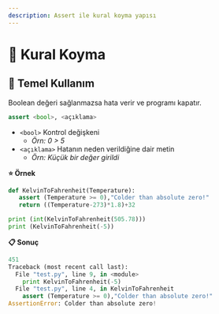 ```yaml
---
description: Assert ile kural koyma yapısı
---
```


# 👮‍ Kural Koyma

## 🧱 Temel Kullanım

Boolean değeri sağlanmazsa hata verir ve programı kapatır.

```python
assert <bool>, <açıklama>
```

* `<bool>` Kontrol değişkeni
  * _Örn: 0 &gt; 5_
* `<açıklama>` Hatanın neden verildiğine dair metin
  * _Örn: Küçük bir değer girildi_

**⭐ Örnek**

```python
def KelvinToFahrenheit(Temperature):
   assert (Temperature >= 0),"Colder than absolute zero!"
   return ((Temperature-273)*1.8)+32

print (int(KelvinToFahrenheit(505.78)))
print (KelvinToFahrenheit(-5))
```

**📋 Sonuç**

```python
451
Traceback (most recent call last):
  File "test.py", line 9, in <module>
    print KelvinToFahrenheit(-5)
  File "test.py", line 4, in KelvinToFahrenheit
    assert (Temperature >= 0),"Colder than absolute zero!"
AssertionError: Colder than absolute zero!
```

## 


